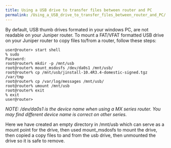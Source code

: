 ```yaml
---
title: Using a USB drive to transfer files between router and PC
permalink: /Using_a_USB_drive_to_transfer_files_between_router_and_PC/
---
```


By default, USB thumb drives formated in your windows PC, are not readable on your Juniper router. To mount a FAT/VFAT formatted USB drive on your Juniper router to copy files to/from a router, follow these steps:

    user@router> start shell
    % sudo
    Password:
    root@router% mkdir -p /mnt/usb
    root@router% mount_msdosfs /dev/da0s1 /mnt/usb/
    root@router% cp /mnt/usb/jinstall-10.4R3.4-domestic-signed.tgz /var/tmp
    root@router% cp /var/log/messages /mnt/usb/
    root@router% umount /mnt/usb
    root@router% exit
    % exit
    user@router>

*NOTE: /dev/da0s1 is the device name when using a MX series router. You may find different device name is correct on other series.*

Here we have created an empty directory in /mnt/usb which can serve as a mount point for the drive, then used mount_msdosfs to mount the drive, then copied a copy files to and from the usb drive, then unmounted the drive so it is safe to remove.
